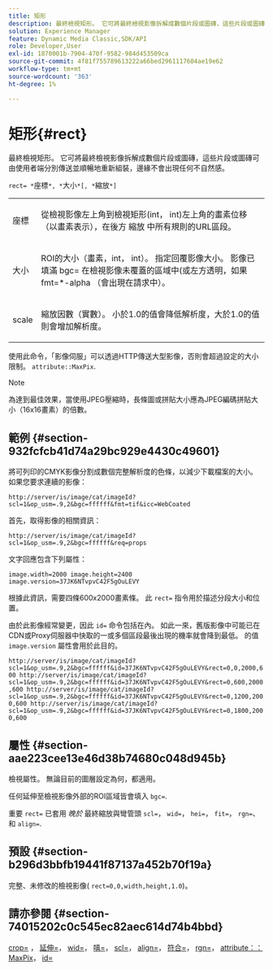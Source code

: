 ```yaml
---
title: 矩形
description: 最終檢視矩形。 它可將最終檢視影像拆解成數個片段或圖磚，這些片段或圖磚可由使用者端分別傳送並順暢地重新組裝，邊緣不會出現任何不自然感。
solution: Experience Manager
feature: Dynamic Media Classic,SDK/API
role: Developer,User
exl-id: 1870001b-7904-470f-9582-984d453509ca
source-git-commit: 4f81f755789613222a66bed2961117604ae19e62
workflow-type: tm+mt
source-wordcount: '363'
ht-degree: 1%

---
```


# 矩形{#rect}

最終檢視矩形。 它可將最終檢視影像拆解成數個片段或圖磚，這些片段或圖磚可由使用者端分別傳送並順暢地重新組裝，邊緣不會出現任何不自然感。

`rect= *`座標`*, *`大小`*[, *`縮放`*]`

<table id="simpletable_69D112F85FA24EFCA727B398DC8ED699"> 
 <tr class="strow"> 
  <td class="stentry"> <p><span class="varname"> 座標</span> </p> </td> 
  <td class="stentry"> <p>從檢視影像左上角到檢視矩形(int， int)左上角的畫素位移（以畫素表示），在後方 <span class="varname"> 縮放</span> 中所有規則的URL區段。 </p></td> 
 </tr> 
 <tr class="strow"> 
  <td class="stentry"> <p><span class="varname"> 大小</span> </p></td> 
  <td class="stentry"> <p>ROI的大小（畫素，int， int）。 指定回覆影像大小。 影像已填滿 <span class="codeph"> bgc=</span> 在檢視影像未覆蓋的區域中(或左方透明，如果 <span class="codeph"> fmt=*-alpha</span> （會出現在請求中）。 </p></td> 
 </tr> 
 <tr class="strow"> 
  <td class="stentry"> <p><span class="varname"> scale</span> </p></td> 
  <td class="stentry"> <p>縮放因數（實數）。 小於1.0的值會降低解析度，大於1.0的值則會增加解析度。 </p></td> 
 </tr> 
</table>

使用此命令，「影像伺服」可以透過HTTP傳送大型影像，否則會超過設定的大小限制。 `attribute::MaxPix`.

>[!NOTE]
>
>為達到最佳效果，當使用JPEG壓縮時，長條圖或拼貼大小應為JPEG編碼拼貼大小（16x16畫素）的倍數。

## 範例 {#section-932fcfcb41d74a29bc929e4430c49601}

將可列印的CMYK影像分割成數個完整解析度的色條，以減少下載檔案的大小。 如果您要求連續的影像：

`http://server/is/image/cat/imageId?scl=1&op_usm=.9,2&bgc=ffffff&fmt=tif&icc=WebCoated`

首先，取得影像的相關資訊：

`http://server/is/image/cat/imageId?scl=1&op_usm=.9,2&bgc=ffffff&req=props`

文字回應包含下列屬性：

`image.width=2000 image.height=2400 image.version=37JK6NTvpvC42F5gOuLEVY`

根據此資訊，需要四條600x2000畫素條。 此 `rect=` 指令用於描述分段大小和位置。

由於此影像經常變更，因此 `id=` 命令包括在內。 如此一來，舊版影像中可能已在CDN或Proxy伺服器中快取的一或多個區段最後出現的機率就會降到最低。 的值 `image.version` 屬性會用於此目的。

`http://server/is/image/cat/imageId?scl=1&op_usm=.9,2&bgc=ffffff&id=37JK6NTvpvC42F5gOuLEVY&rect=0,0,2000,600 http://server/is/image/cat/imageId?scl=1&op_usm=.9,2&bgc=ffffff&id=37JK6NTvpvC42F5gOuLEVY&rect=0,600,2000,600 http://server/is/image/cat/imageId?scl=1&op_usm=.9,2&bgc=ffffff&id=37JK6NTvpvC42F5gOuLEVY&rect=0,1200,2000,600 http://server/is/image/cat/imageId?scl=1&op_usm=.9,2&bgc=ffffff&id=37JK6NTvpvC42F5gOuLEVY&rect=0,1800,2000,600`

## 屬性 {#section-aae223cee13e46d38b74680c048d945b}

檢視屬性。 無論目前的圖層設定為何，都適用。

任何延伸至檢視影像外部的ROI區域皆會填入 `bgc=`.

重要 `rect=` 已套用 *晚於* 最終縮放與彎管頭 `scl=`， `wid=`， `hei=`， `fit=`， `rgn=`、和 `align=`.

## 預設 {#section-b296d3bbfb19441f87137a452b70f19a}

完整、未修改的檢視影像( `rect=0,0,width,height,1.0`)。

## 請亦參閱 {#section-74015202c0c545ec82aec614d74b4bbd}

[crop=](../../../../../is-api/http-ref/image-serving-api-ref/c-http-protocol-reference/c-command-reference/r-crop.md#reference-6fd0f6399966446ab4425ce050572eab) ， [延伸=](../../../../../is-api/http-ref/image-serving-api-ref/c-http-protocol-reference/c-command-reference/r-extend.md#reference-7e9156beb285459d830e2d56782a74ac)， [wid=](../../../../../is-api/http-ref/image-serving-api-ref/c-http-protocol-reference/c-command-reference/r-is-http-wid.md#reference-bfeadcb67bf4485f851eb21345527e47)， [嘻=](../../../../../is-api/http-ref/image-serving-api-ref/c-http-protocol-reference/c-command-reference/r-is-http-hei.md#reference-6d6f556ccc0e4b98a815e8a5c1944a96)， [scl=](../../../../../is-api/http-ref/image-serving-api-ref/c-http-protocol-reference/c-command-reference/r-scl.md#reference-b2a74e493d0d407e98fe350551ba3fcc)， [align=](../../../../../is-api/http-ref/image-serving-api-ref/c-http-protocol-reference/c-command-reference/r-align.md#reference-b7d6b87c75124d78884f916dd6544bc7)， [符合=](../../../../../is-api/http-ref/image-serving-api-ref/c-http-protocol-reference/c-command-reference/r-fit.md#reference-f11bff6d93d143d6b135de3a923bc989)， [rgn=](../../../../../is-api/http-ref/image-serving-api-ref/c-http-protocol-reference/c-command-reference/r-rgn.md#reference-daa9b80e0d8c4b1aa67d116b578d592f)， [attribute：：MaxPix](../../../../../is-api/image-catalog/image-serving-api-ref/c-image-catalog-reference/c-attributes-reference/r-maxpix.md#reference-e167d396ac794079ba8b5e6eb16eeda5)， [id=](../../../../../is-api/http-ref/image-serving-api-ref/c-http-protocol-reference/c-command-reference/r-id.md#reference-60661184deb3420998779724244fcfa0)
